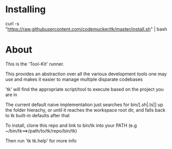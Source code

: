 

# Installing

curl -s "https://raw.githubusercontent.com/codemucker/tk/master/install.sh" | bash

# About
This is the 'Tool-Kit' runner.

This provides an abstraction over all the various development tools one may use and
makes it easier to manage multiple disparate codebases

'tk' will find the appropriate script/tool to execute based on the project you are in

The current default naive implementation just searches for bin/<task>[.sh|.ts|] up the folder hierachy,
or until it reaches the workspace root dir, and falls back to tk built-in defaults after that

To install, clone this repo and link to bin/tk into your PATH (e.g ~/bin/tk==>/path/to/tk/repo/bin/tk)

Then run 'tk tk.help' for more info

